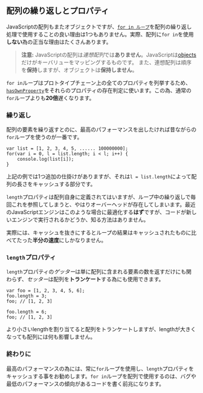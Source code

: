 ## 配列の繰り返しとプロパティ

JavaScriptの配列もまたオブジェクトですが、[`for in ループ`](#object.forinloop)を配列の繰り返し処理で使用することの良い理由は1つもありません。実際、配列に`for in`を使用**しない**為の正当な理由はたくさんあります。

> **注意:** JavaScriptの配列は*連想配列*では**ありません**。JavaScriptは[objects](#object.general)だけがキーバリューをマッピングするものです。
> また、連想配列は順序を**保持**しますが、オブジェクトは**保持しません**。

`for in`ループはプロトタイプチェーン上の全てのプロパティを列挙するため、[`hasOwnProperty`](#object.hasownproperty)をそれらのプロパティの存在判定に使います。この為、通常の`for`ループよりも**20倍**遅くなります。

### 繰り返し

配列の要素を繰り返すとのに、最高のパフォーマンスを出したければ昔ながらの`for`ループを使うのが一番です。

    var list = [1, 2, 3, 4, 5, ...... 100000000];
    for(var i = 0, l = list.length; i < l; i++) {
        console.log(list[i]);
    }

上記の例では1つ追加の仕掛けがありますが、それは`l = list.length`によって配列の長さをキャッシュする部分です。

`length`プロパティは配列自身に定義されてはいますが、ループ中の繰り返しで毎回これを参照してしまうと、やはりオーバーヘッドが存在してしまいます。最近のJavaScriptエンジンはこのような場合に最適化する**はず**ですが、コードが新しいエンジンで実行されるかどうか、知る方法はありません。

実際には、キャッシュを抜きにするとループの結果はキャッシュされたものに比べてたった**半分の速度**にしかなりません。

### `length`プロパティ

`length`プロパティの*ゲッター*は単に配列に含まれる要素の数を返すだけにも関わらず、*セッター*は配列を**トランケート**する為にも使用できます。

    var foo = [1, 2, 3, 4, 5, 6];
    foo.length = 3;
    foo; // [1, 2, 3]

    foo.length = 6;
    foo; // [1, 2, 3]

より小さいlengthを割り当てると配列をトランケートしますが、lengthが大きくなっても配列には何も影響しません。

### 終わりに

最高のパフォーマンスの為には、常に`for`ループを使用し、`length`プロパティをキャッシュする事をお勧めします。`for in`ループを配列で使用するのは、バグや最低のパフォーマンスの傾向があるコードを書く前兆になります。

